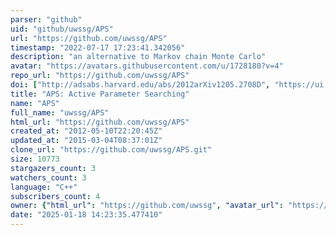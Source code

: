 ```yaml
---
parser: "github"
uid: "github/uwssg/APS"
url: "https://github.com/uwssg/APS"
timestamp: "2022-07-17 17:23:41.342056"
description: "an alternative to Markov chain Monte Carlo"
avatar: "https://avatars.githubusercontent.com/u/1728180?v=4"
repo_url: "https://github.com/uwssg/APS"
doi: ["http://adsabs.harvard.edu/abs/2012arXiv1205.2708D", "https://ui.adsabs.harvard.edu/abs/2014ascl.soft08021D/abstract"]
title: "APS: Active Parameter Searching"
name: "APS"
full_name: "uwssg/APS"
html_url: "https://github.com/uwssg/APS"
created_at: "2012-05-10T22:20:45Z"
updated_at: "2015-03-04T08:37:01Z"
clone_url: "https://github.com/uwssg/APS.git"
size: 10773
stargazers_count: 3
watchers_count: 3
language: "C++"
subscribers_count: 4
owner: {"html_url": "https://github.com/uwssg", "avatar_url": "https://avatars.githubusercontent.com/u/1728180?v=4", "login": "uwssg", "type": "Organization"}
date: "2025-01-18 14:23:35.477410"
---
```

